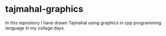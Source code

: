 # tajmahal-graphics
In this repository I have drawn Tajmahal using graphics in cpp programming language in my collage days.
